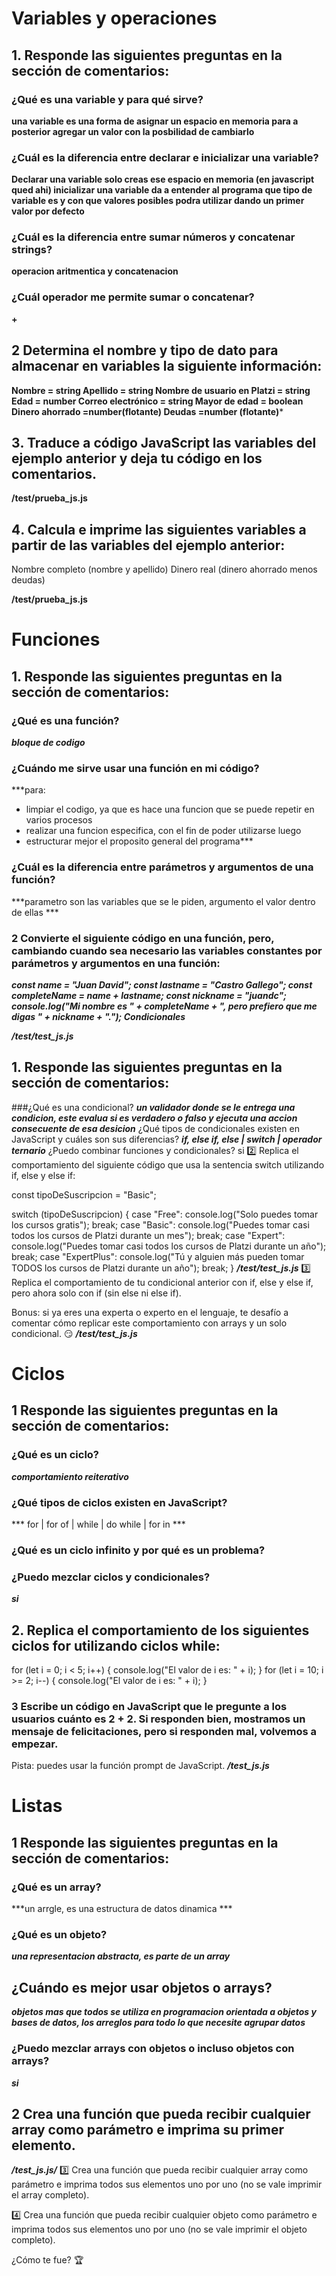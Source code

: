 # Variables y operaciones
## 1️. Responde las siguientes preguntas en la sección de comentarios:

### ¿Qué es una variable y para qué sirve?
**una variable es una forma de asignar un espacio en memoria para a posterior agregar un valor con la posbilidad de cambiarlo**
### ¿Cuál es la diferencia entre declarar e inicializar una variable?
**Declarar una variable solo creas ese espacio en memoria (en javascript qued ahi) inicializar una variable da a entender al programa que tipo de variable es y con que valores posibles podra utilizar dando un primer valor por defecto**
### ¿Cuál es la diferencia entre sumar números y concatenar strings?
**operacion aritmentica y concatenacion**
### ¿Cuál operador me permite sumar o concatenar?
**+**
## 2️ Determina el nombre y tipo de dato para almacenar en variables la siguiente información:
**Nombre = string
Apellido = string
Nombre de usuario en Platzi = string
Edad = number
Correo electrónico = string
Mayor de edad = boolean
Dinero ahorrado =number(flotante)
Deudas =number (flotante)***

## 3️. Traduce a código JavaScript las variables del ejemplo anterior y deja tu código en los comentarios.

**/test/prueba_js.js**

## 4️. Calcula e imprime las siguientes variables a partir de las variables del ejemplo anterior:

Nombre completo (nombre y apellido)
Dinero real (dinero ahorrado menos deudas)

**/test/prueba_js.js**

# Funciones
## 1️. Responde las siguientes preguntas en la sección de comentarios:

### ¿Qué es una función?

***bloque de codigo*** 

### ¿Cuándo me sirve usar una función en mi código?

***para:
 * limpiar el codigo, ya que es hace una funcion que se puede repetir en varios procesos
 * realizar una funcion especifica, con el fin de poder utilizarse luego
 * estructurar mejor el proposito general del programa***



### ¿Cuál es la diferencia entre parámetros y argumentos de una función?

***parametro son las variables que se le piden, argumento el valor dentro de ellas ***

### 2️ Convierte el siguiente código en una función, pero, cambiando cuando sea necesario las variables constantes por parámetros y argumentos en una función:

***const name = "Juan David";
const lastname = "Castro Gallego";
const completeName = name + lastname;
const nickname = "juandc";
console.log("Mi nombre es " + completeName + ", pero prefiero que me digas " + nickname + ".");
Condicionales***

***/test/test_js.js***

## 1️. Responde las siguientes preguntas en la sección de comentarios:

###¿Qué es una condicional?
***un validador donde se le entrega una condicion, este evalua si es verdadero o falso y ejecuta una accion consecuente de esa desicion***
¿Qué tipos de condicionales existen en JavaScript y cuáles son sus diferencias?
***if, else if, else | switch | operador ternario***
¿Puedo combinar funciones y condicionales?
si
2️⃣ Replica el comportamiento del siguiente código que usa la sentencia switch utilizando if, else y else if:

const tipoDeSuscripcion = "Basic";

switch (tipoDeSuscripcion) {
   case "Free":
       console.log("Solo puedes tomar los cursos gratis");
       break;
   case "Basic":
       console.log("Puedes tomar casi todos los cursos de Platzi durante un mes");
       break;
   case "Expert":
       console.log("Puedes tomar casi todos los cursos de Platzi durante un año");
       break;
   case "ExpertPlus":
       console.log("Tú y alguien más pueden tomar TODOS los cursos de Platzi durante un año");
       break;
}
***/test/test_js.js***
3️⃣ Replica el comportamiento de tu condicional anterior con if, else y else if, pero ahora solo con if (sin else ni else if).

Bonus: si ya eres una experta o experto en el lenguaje, te desafío a comentar cómo replicar este comportamiento con arrays y un solo condicional. 😏
***/test/test_js.js***
# Ciclos
## 1️ Responde las siguientes preguntas en la sección de comentarios:

### ¿Qué es un ciclo?
***comportamiento reiterativo***
### ¿Qué tipos de ciclos existen en JavaScript?
*** for | for of | while | do while | for in ***
### ¿Qué es un ciclo infinito y por qué es un problema?
### ¿Puedo mezclar ciclos y condicionales?
***si***
## 2️. Replica el comportamiento de los siguientes ciclos for utilizando ciclos while:

for (let i = 0; i < 5; i++) {
    console.log("El valor de i es: " + i);
}
for (let i = 10; i >= 2; i--) {
    console.log("El valor de i es: " + i);
}
### 3️ Escribe un código en JavaScript que le pregunte a los usuarios cuánto es 2 + 2. Si responden bien, mostramos un mensaje de felicitaciones, pero si responden mal, volvemos a empezar.

Pista: puedes usar la función prompt de JavaScript.
***/test_js.js***
# Listas
## 1️ Responde las siguientes preguntas en la sección de comentarios:

### ¿Qué es un array?
***un arrgle, es una estructura de datos dinamica ***
### ¿Qué es un objeto?
***una representacion abstracta, es parte de un array***
## ¿Cuándo es mejor usar objetos o arrays?
***objetos mas que todos se utiliza en programacion orientada a objetos y bases de datos, los arreglos para todo lo que necesite agrupar datos***
### ¿Puedo mezclar arrays con objetos o incluso objetos con arrays?
***si***
## 2️ Crea una función que pueda recibir cualquier array como parámetro e imprima su primer elemento.
***/test_js.js/***
3️⃣ Crea una función que pueda recibir cualquier array como parámetro e imprima todos sus elementos uno por uno (no se vale imprimir el array completo).

4️⃣ Crea una función que pueda recibir cualquier objeto como parámetro e imprima todos sus elementos uno por uno (no se vale imprimir el objeto completo).

¿Cómo te fue? 🏆